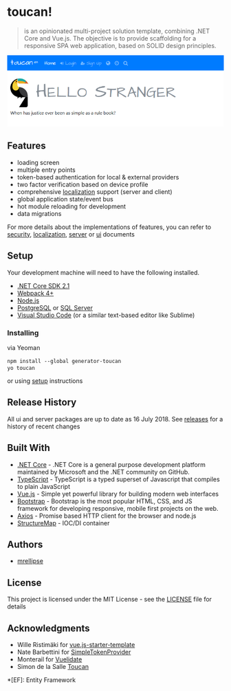# toucan!

> is an opinionated multi-project solution template, combining .NET Core and Vue.js.
> The objective is to provide scaffolding for a responsive SPA web application, based on SOLID design principles.

![](preview.png)

## Features

* loading screen
* multiple entry points
* token-based authentication for local & external providers
* two factor verification based on device profile
* comprehensive [localization](src/I18N.md) support (server and client)
* global application state/event bus
* hot module reloading for development
* data migrations

For more details about the implementations of features, you can refer to [security](SECURITY.md), [localization](src/I18N.md), [server](src/server/README.md) or [ui](src/ui/README.md) documents

## Setup

Your development machine will need to have the following installed.

* [.NET Core SDK 2.1](https://www.microsoft.com/net/core/#windowscmd)
* [Webpack 4+](https://webpack.js.org/api/cli/)
* [Node.js](https://nodejs.org/en/)
* [PostgreSQL](https://www.postgresql.org/) or [SQL Server](https://www.microsoft.com/en-us/sql-server/sql-server-downloads)
* [Visual Studio Code](https://code.visualstudio.com/download/) (or a similar text-based editor like Sublime)

### Installing

via Yeoman

```DOS
npm install --global generator-toucan
yo toucan
```

or using [setup](SETUP.md) instructions 

## Release History

All ui and server packages are up to date as 16 July 2018. See [releases](https://github.com/mrellipse/toucan/releases) for a history of recent changes

## Built With

* [.NET Core](https://www.microsoft.com/net/core) - .NET Core is a general purpose development platform maintained by Microsoft and the .NET community on GitHub.
* [TypeScript](https://www.TypeScriptlang.org/) - TypeScript is a typed superset of Javascript that compiles to plain JavaScript
* [Vue.js](https://vuejs.org/v2/guide/) - Simple yet powerful library for building modern web interfaces
* [Bootstrap](http://getbootstrap.com/) - Bootstrap is the most popular HTML, CSS, and JS framework for developing responsive, mobile first projects on the web.
* [Axios](https://github.com/mzabriskie/axios) - Promise based HTTP client for the browser and node.js
* [StructureMap](http://structuremap.github.io/) - IOC/DI container

## Authors

* [mrellipse](https://github.com/mrellipse)

## License

This project is licensed under the MIT License - see the [LICENSE](LICENSE) file for details

## Acknowledgments

* Wille Ristimäki for [vue.js-starter-template](https://github.com/villeristi/vue.js-starter-template)
* Nate Barbettini for [SimpleTokenProvider](https://github.com/nbarbettini/SimpleTokenProvider)
* Monterail for [Vuelidate](https://monterail.github.io/vuelidate/)
* Simon de la Salle [Toucan](http://simondelasalle.com/blog/)

*[EF]: Entity Framework